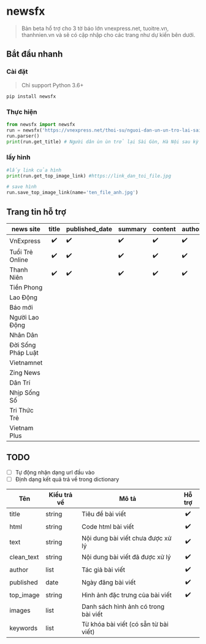 # newsfx
> Bản beta hổ trợ cho 3 tờ báo lớn vnexpress.net, tuoitre.vn, thanhnien.vn và sẽ có cập nhập cho các trang như dự kiến bên dưới.

## Bắt đầu nhanh
### Cài đặt
> Chỉ support Python 3.6+
```
pip install newsfx
```

### Thực hiện
```python
from newsfx import newsfx
run = newsfx('https://vnexpress.net/thoi-su/nguoi-dan-un-un-tro-lai-sai-gon-ha-noi-sau-ky-nghi-le-3917122.html')
run.parser()
print(run.get_title) # Người dân ùn ùn trở lại Sài Gòn, Hà Nội sau kỳ nghỉ lễ
```

### lấy hình 

```python 
#lấy link của hình 
print(run.get_top_image_link) #https://link_dan_toi_file.jpg

# save hình 
run.save_top_image_link(name='ten_file_anh.jpg')
```

## Trang tin hỗ trợ

| news site          | title | published_date | summary | content | author | top_image |
|--------------------|:-----:|----------------|---------|---------|--------|-----------|
| VnExpress          | ✔️   |✔️               |✔️        |✔️        |✔️       |  ✔️         |
| Tuổi Trẻ Online    | ✔️   |✔️               |✔️        |✔️        |✔️       | ️️️️️️✔️         |
| Thanh Niên         | ✔️   |✔️               |✔️        |✔️        |✔️       |  ✔️         |
| Tiền Phong         |       |                |         |         |        |           |
| Lao Động           |       |                |         |         |        |           |
| Báo mới            |       |                |         |         |        |           |
| Người Lao Động     |       |                |         |         |        |           |
| Nhân Dân           |       |                |         |         |        |           |
| Đời Sống Pháp Luật |       |                |         |         |        |           |
| Vietnamnet         |       |                |         |         |        |           |
| Zing News          |       |                |         |         |        |           |
| Dân Trí            |       |                |         |         |        |           |
| Nhịp Sống Số       |       |                |         |         |        |           |
| Tri Thức Trẻ       |       |                |         |         |        |           |
| Vietnam Plus       |       |                |         |         |        |           |


## TODO
- [ ] Tự động nhận dạng url đầu vào
- [ ] Định dạng kết quả trả về trong dictionary

|     Tên    	| Kiểu trả về 	|                 Mô tả                 	| Hỗ trợ 	|
|------------	|-------------	|---------------------------------------	|:------:	|
| title      	|    string   	| Tiêu đề bài viết                      	|  ✔️     	|
| html       	|    string   	| Code html bài viết                    	|   ✔️    	|
| text       	|    string   	| Nội dung bài viết chưa được xử lý     	|  ✔️     	|
| clean_text 	|    string   	| Nội dung bài viết đã được xử lý       	|   ✔️    	|
| author     	|     list    	| Tác giả bài viết                      	|   ✔️    	|
| published  	|     date    	| Ngày đăng bài viết                    	|    ✔️   	|
| top_image  	|    string   	| Hình ảnh đặc trưng của bài viết       	|  ✔️     	|
| images     	|     list    	| Danh sách hình ảnh có trong bài viết  	|        	|
| keywords   	|     list    	| Từ khóa bài viết (có sẵn từ bài viết) 	|        	|
